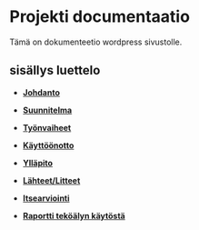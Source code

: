 # Projekti documentaatio

Tämä on dokumenteetio wordpress sivustolle.

## sisällys luettelo

* **[Johdanto](./00-johdanto.md)**
* **[Suunnitelma](./01-suunnitelma.md)**
* **[Työnvaiheet](./02-työnvaiheet.md)**
* **[Käyttöönotto](./03-käyttöönotto.md)**
* **[Ylläpito](./04-ylläpito-ohjeet.md)**
* **[Lähteet/Litteet](./05-lähteet-liitteet.md)**

* **[Itsearviointi](./06-itsearvionti.md)**

* **[Raportti teköälyn käytöstä](./07-raportti-tekoälyn-käytöstä.md)**

